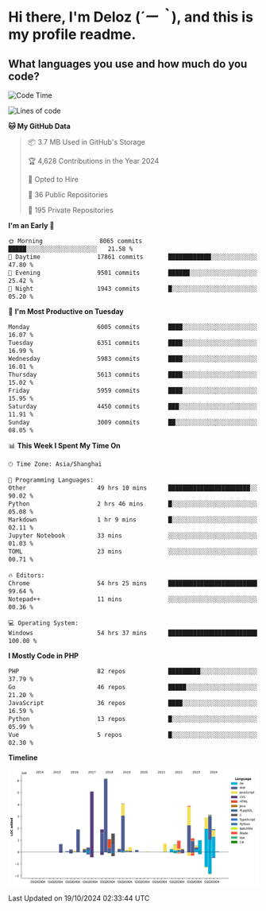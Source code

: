 # **Hi there, I'm Deloz (*´ー｀*), and this is my profile readme.**

## **What languages you use and how much do you code?**

<!--START_SECTION:waka-->
![Code Time](http://img.shields.io/badge/Code%20Time-4%2C853%20hrs%207%20mins-blue)

![Lines of code](https://img.shields.io/badge/From%20Hello%20World%20I%27ve%20Written-41.7%20million%20lines%20of%20code-blue)

**🐱 My GitHub Data** 

> 📦 3.7 MB Used in GitHub's Storage 
 > 
> 🏆 4,628 Contributions in the Year 2024
 > 
> 💼 Opted to Hire
 > 
> 📜 36 Public Repositories 
 > 
> 🔑 195 Private Repositories 
 > 
**I'm an Early 🐤** 

```text
🌞 Morning                8065 commits        █████░░░░░░░░░░░░░░░░░░░░   21.58 % 
🌆 Daytime                17861 commits       ████████████░░░░░░░░░░░░░   47.80 % 
🌃 Evening                9501 commits        ██████░░░░░░░░░░░░░░░░░░░   25.42 % 
🌙 Night                  1943 commits        █░░░░░░░░░░░░░░░░░░░░░░░░   05.20 % 
```
📅 **I'm Most Productive on Tuesday** 

```text
Monday                   6005 commits        ████░░░░░░░░░░░░░░░░░░░░░   16.07 % 
Tuesday                  6351 commits        ████░░░░░░░░░░░░░░░░░░░░░   16.99 % 
Wednesday                5983 commits        ████░░░░░░░░░░░░░░░░░░░░░   16.01 % 
Thursday                 5613 commits        ████░░░░░░░░░░░░░░░░░░░░░   15.02 % 
Friday                   5959 commits        ████░░░░░░░░░░░░░░░░░░░░░   15.95 % 
Saturday                 4450 commits        ███░░░░░░░░░░░░░░░░░░░░░░   11.91 % 
Sunday                   3009 commits        ██░░░░░░░░░░░░░░░░░░░░░░░   08.05 % 
```


📊 **This Week I Spent My Time On** 

```text
🕑︎ Time Zone: Asia/Shanghai

💬 Programming Languages: 
Other                    49 hrs 10 mins      ███████████████████████░░   90.02 % 
Python                   2 hrs 46 mins       █░░░░░░░░░░░░░░░░░░░░░░░░   05.08 % 
Markdown                 1 hr 9 mins         █░░░░░░░░░░░░░░░░░░░░░░░░   02.11 % 
Jupyter Notebook         33 mins             ░░░░░░░░░░░░░░░░░░░░░░░░░   01.03 % 
TOML                     23 mins             ░░░░░░░░░░░░░░░░░░░░░░░░░   00.71 % 

🔥 Editors: 
Chrome                   54 hrs 25 mins      █████████████████████████   99.64 % 
Notepad++                11 mins             ░░░░░░░░░░░░░░░░░░░░░░░░░   00.36 % 

💻 Operating System: 
Windows                  54 hrs 37 mins      █████████████████████████   100.00 % 
```

**I Mostly Code in PHP** 

```text
PHP                      82 repos            █████████░░░░░░░░░░░░░░░░   37.79 % 
Go                       46 repos            █████░░░░░░░░░░░░░░░░░░░░   21.20 % 
JavaScript               36 repos            ████░░░░░░░░░░░░░░░░░░░░░   16.59 % 
Python                   13 repos            █░░░░░░░░░░░░░░░░░░░░░░░░   05.99 % 
Vue                      5 repos             █░░░░░░░░░░░░░░░░░░░░░░░░   02.30 % 
```



**Timeline**

![Lines of Code chart](https://raw.githubusercontent.com/deloz/deloz/main/assets/bar_graph.png)


 Last Updated on 19/10/2024 02:33:44 UTC
<!--END_SECTION:waka-->
